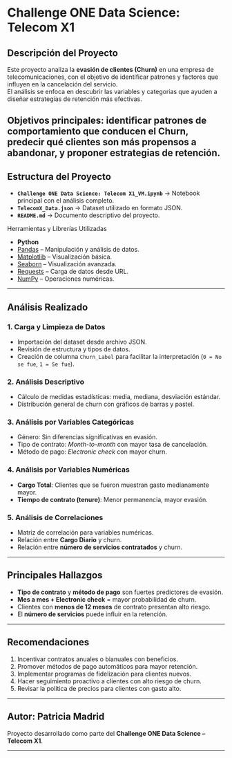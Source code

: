 # Challenge ONE Data Science: Telecom X1
## Descripción del Proyecto
Este proyecto analiza la **evasión de clientes (Churn)** en una empresa de telecomunicaciones, con el objetivo de identificar patrones y factores que influyen en la cancelación del servicio.  
El análisis se enfoca en descubrir las variables y categorias  que ayuden a diseñar estrategias de retención más efectivas.

## Objetivos principales: identificar patrones de comportamiento que conducen el Churn, predecir qué clientes son más propensos a abandonar, y proponer estrategias de retención.

## Estructura del Proyecto
- **`Challenge ONE Data Science: Telecom X1_VM.ipynb`** → Notebook principal con el análisis completo.
- **`TelecomX_Data.json`** → Dataset utilizado en formato JSON.
- **`README.md`** → Documento descriptivo del proyecto.

Herramientas y Librerías Utilizadas
- **Python**
- [Pandas](https://pandas.pydata.org/) – Manipulación y análisis de datos.
- [Matplotlib](https://matplotlib.org/) – Visualización básica.
- [Seaborn](https://seaborn.pydata.org/) – Visualización avanzada.
- [Requests](https://docs.python-requests.org/) – Carga de datos desde URL.
- [NumPy](https://numpy.org/) – Operaciones numéricas.

---

## Análisis Realizado

### 1. Carga y Limpieza de Datos
- Importación del dataset desde archivo JSON.
- Revisión de estructura y tipos de datos.
- Creación de columna `Churn_Label` para facilitar la interpretación (`0 = No se fue`, `1 = Se fue`).

### 2. Análisis Descriptivo
- Cálculo de medidas estadísticas: media, mediana, desviación estándar.
- Distribución general de churn con gráficos de barras y pastel.

### 3. Análisis por Variables Categóricas
- Género: Sin diferencias significativas en evasión.
- Tipo de contrato: *Month-to-month* con mayor tasa de cancelación.
- Método de pago: *Electronic check* con mayor churn.

### 4. Análisis por Variables Numéricas
- **Cargo Total**: Clientes que se fueron muestran gasto medianamente mayor.
- **Tiempo de contrato (tenure)**: Menor permanencia, mayor evasión.

### 5. Análisis de Correlaciones
- Matriz de correlación para variables numéricas.
- Relación entre **Cargo Diario** y churn.
- Relación entre **número de servicios contratados** y churn.

---

## Principales Hallazgos
- **Tipo de contrato** y **método de pago** son fuertes predictores de evasión.
- **Mes a mes + Electronic check** = mayor probabilidad de churn.
- Clientes con **menos de 12 meses** de contrato presentan alto riesgo.
- El **número de servicios** puede influir en la retención.

---

## Recomendaciones
1. Incentivar contratos anuales o bianuales con beneficios.
2. Promover métodos de pago automáticos para mayor retención.
3. Implementar programas de fidelización para clientes nuevos.
4. Hacer seguimiento proactivo a clientes con alto riesgo de churn.
5. Revisar la política de precios para clientes con gasto alto.

---

## Autor: Patricia Madrid
Proyecto desarrollado como parte del **Challenge ONE Data Science – Telecom X1**.

---

